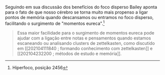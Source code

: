Seguindo em sua discussão dos benefícios do foco disperso Bailey aponta para o fato de que nosso cérebro se torna muito mais propenso a ligar pontos de memória quando descansamos ou entramos no foco disperso, facilitando o surgimento de "momentos eureca".[^1]  
> Essa maior facilidade para o surgimento de momentos eureca pode ajudar com a ligação entre notas e pensamentos quando estamos escaneando ou analisando clusters de zettelkasten, como discutido em [[202104111840 ; formando conhecimento com zettelkasten]] e [[202104232200 ; métodos de estudo e memória]].  

[^1]: Hiperfoco, posição 2456